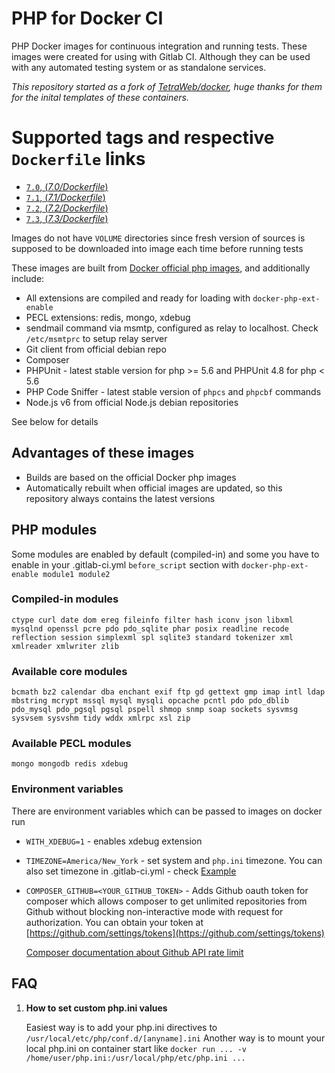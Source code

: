 # PHP for Docker CI

PHP Docker images for continuous integration and running tests. These images were created for using with Gitlab CI.
Although they can be used with any automated testing system or as standalone services.

_This repository started as a fork of [TetraWeb/docker](https://github.com/TetraWeb/docker), huge thanks for them for the inital templates of these containers._

# Supported tags and respective `Dockerfile` links

- [`7.0`, (*7.0/Dockerfile*)](https://github.com/stayallive/php-docker/blob/master/php/7.0/Dockerfile)
- [`7.1`, (*7.1/Dockerfile*)](https://github.com/stayallive/php-docker/blob/master/php/7.1/Dockerfile)
- [`7.2`, (*7.2/Dockerfile*)](https://github.com/stayallive/php-docker/blob/master/php/7.2/Dockerfile)
- [`7.3`, (*7.3/Dockerfile*)](https://github.com/stayallive/php-docker/blob/master/php/7.3/Dockerfile)

Images do not have `VOLUME` directories since fresh version of sources is supposed to be downloaded into image each time before running tests

These images are built from [Docker official php images](https://registry.hub.docker.com/_/php/), and additionally include:

- All extensions are compiled and ready for loading with `docker-php-ext-enable`
- PECL extensions: redis, mongo, xdebug
- sendmail command via msmtp, configured as relay to localhost. Check `/etc/msmtprc` to setup relay server
- Git client from official debian repo
- Composer
- PHPUnit - latest stable version for php >= 5.6 and PHPUnit 4.8 for php < 5.6
- PHP Code Sniffer - latest stable version of `phpcs` and `phpcbf` commands
- Node.js v6 from official Node.js debian repositories

See below for details

## Advantages of these images

 - Builds are based on the official Docker php images
 - Automatically rebuilt when official images are updated, so this repository always contains the latest versions

## PHP modules

Some modules are enabled by default (compiled-in) and some you have to enable in your .gitlab-ci.yml `before_script` section with `docker-php-ext-enable module1 module2`

### Compiled-in modules

```
ctype curl date dom ereg fileinfo filter hash iconv json libxml mysqlnd openssl pcre pdo pdo_sqlite phar posix readline recode reflection session simplexml spl sqlite3 standard tokenizer xml xmlreader xmlwriter zlib
```

### Available core modules

```
bcmath bz2 calendar dba enchant exif ftp gd gettext gmp imap intl ldap mbstring mcrypt mssql mysql mysqli opcache pcntl pdo pdo_dblib pdo_mysql pdo_pgsql pgsql pspell shmop snmp soap sockets sysvmsg sysvsem sysvshm tidy wddx xmlrpc xsl zip
```

### Available PECL modules

```
mongo mongodb redis xdebug
```

### Environment variables

There are environment variables which can be passed to images on docker run

- `WITH_XDEBUG=1` - enables xdebug extension
- `TIMEZONE=America/New_York` - set system and `php.ini` timezone. You can also set timezone in .gitlab-ci.yml - check [Example](https://github.com/TetraWeb/docker/blob/master/examples/purephp/.gitlab-ci.yml)
- `COMPOSER_GITHUB=<YOUR_GITHUB_TOKEN>` - Adds Github oauth token for composer which allows composer to get unlimited repositories from Github without blocking non-interactive mode with request for authorization. You can obtain your token at [https://github.com/settings/tokens](https://github.com/settings/tokens)

    [Composer documentation about Github API rate limit](https://getcomposer.org/doc/articles/troubleshooting.md#api-rate-limit-and-oauth-tokens)

## FAQ

1. **How to set custom php.ini values**

   Easiest way is to add your php.ini directives to `/usr/local/etc/php/conf.d/[anyname].ini`
   Another way is to mount your local php.ini on container start like `docker run ... -v /home/user/php.ini:/usr/local/php/etc/php.ini ...`
